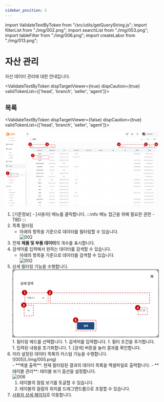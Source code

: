 ```yaml
---
sidebar_position: 5
---
```


import ValidateTextByToken from "/src/utils/getQueryString.js";
import filterList from "./img/002.png";
import searchList from "./img/053.png";
import tableFilter from "./img/006.png";
import createLabor from "./img/013.png";

# 자산 관리

자산 데이터 관리에 대한 안내입니다.

<ValidateTextByToken dispTargetViewer={true} dispCaution={true} validTokenList={['head', 'branch', 'seller', 'agent']}></ValidateTextByToken>

## 목록

<ValidateTextByToken dispTargetViewer={false} dispCaution={true} validTokenList={['head', 'branch', 'seller', 'agent']}>

![052](./img/052.png)

1. [기준정보] - [사용자] 메뉴를 클릭합니다.
    :::info 메뉴 접근을 위해 필요한 권한
        - TBD
    :::
1. 목록 필터링
    - 아래의 항목을 기준으로 데이터를 필터링할 수 있습니다.
        <div><img src={filterList} width="210px" alt="002" /></div>
1. 전체 **제품 및 부품 데이터**의 개수를 표시합니다.
1. 검색어를 입력해서 원하는 데이터를 검색할 수 있습니다.
    - 아래의 항목을 기준으로 데이터를 검색할 수 있습니다.
        <div><img src={searchList} width="120px" alt="002" /></div>
1. 상세 필터링 기능을 수행합니다.
        <div>![004](./img/004.png)</div>
        1. 필터링 헤드를 선택합니다.
        1. 검색어를 입력합니다.
        1. 필터 조건을 추가합니다.
        1. 입력된 내용을 초기화합니다.
        1. [검색] 버튼을 눌러 결과를 확인합니다.
1. 미리 설정된 데이터 목록의 커스텀 기능을 수행합니다.
    <div>![005](./img/005.png)</div>
    - **엑셀 출력**: 현재 필터링된 결과의 데이터 목록을 엑셀파일로 출력합니다.
    - **테이블 관리**: 테이블 보기 옵션을 설정합니다.
        <div><img src={tableFilter} width="400px" alt="006" /></div>
        <ol style={{listStyleType:"number"}}>
            <li>테이블의 컬럼 보기를 토글할 수 있습니다.</li>
            <li>테이블의 컬럼의 위치를 드래그앤드롭으로 조절할 수 있습니다.</li>
        </ol>
1. [사용자 상세 페이지](#상세-페이지)로 이동합니다.

</ValidateTextByToken>